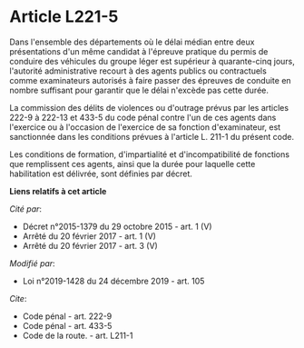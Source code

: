 # Article L221-5

Dans l'ensemble des départements où le délai médian entre deux présentations d'un même candidat à l'épreuve pratique du
permis de conduire des véhicules du groupe léger est supérieur à quarante-cinq jours, l'autorité administrative recourt à des
agents publics ou contractuels comme examinateurs autorisés à faire passer des épreuves de conduite en nombre suffisant pour
garantir que le délai n'excède pas cette durée.

La commission des délits de violences ou d'outrage prévus par les articles 222-9 à 222-13 et 433-5 du code pénal contre l'un
de ces agents dans l'exercice ou à l'occasion de l'exercice de sa fonction d'examinateur, est sanctionnée dans les conditions
prévues à l'article L. 211-1 du présent code.

Les conditions de formation, d'impartialité et d'incompatibilité de fonctions que remplissent ces agents, ainsi que la durée
pour laquelle cette habilitation est délivrée, sont définies par décret.

**Liens relatifs à cet article**

_Cité par_:

  - Décret n°2015-1379 du 29 octobre 2015 - art. 1 (V)
  - Arrêté du 20 février 2017 - art. 1 (V)
  - Arrêté du 20 février 2017 - art. 3 (V)

_Modifié par_:

  - Loi n°2019-1428 du 24 décembre 2019 - art. 105

_Cite_:

  - Code pénal - art. 222-9
  - Code pénal - art. 433-5
  - Code de la route. - art. L211-1
